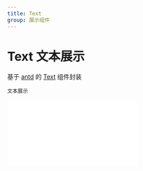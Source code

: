 ```yaml
---
title: Text
group: 展示组件
---
```


# Text 文本展示

基于 <a href="https://ant-design.antgroup.com/index-cn" target="_blank">antd</a> 的 <a href="https://ant-design.antgroup.com/components/typography-cn#typographytext" target="_blank">Text</a> 组件封装

<code src='./components/Text.tsx'>文本展示</code>

<embed src="./index.md#L16-L21"></embed>
